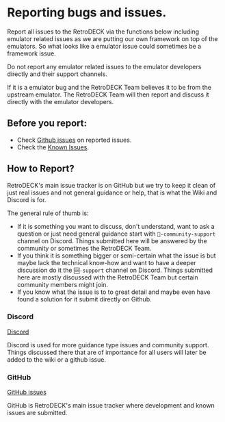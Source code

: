 # Reporting bugs and issues.

Report all issues to the RetroDECK via the functions below including emulator related issues as we are putting our own framework on top of the emulators. So what looks like a emulator issue could sometimes be a framework issue.

Do not report any emulator related issues to the emulator developers directly and their support channels.

If it is a emulator bug and the RetroDECK Team believes it to be from the upstream emulator.
The RetroDECK Team will then report and discuss it directly with the emulator developers.

## Before you report:
- Check [Github issues](https://github.com/XargonWan/RetroDECK/issues/) on reported issues.
- Check the [Known Issues](../wiki_bugs/known-issues.md).


## How to Report?

RetroDECK's main issue tracker is on GitHub but we try to keep it clean of just real issues and not general guidance or help, that is what the Wiki and Discord is for.

The general rule of thumb is:

- If it is something you want to discuss, don't understand, want to ask a question or just need general guidance start with `🤝-community-support` channel on Discord. Things submitted here will be answered by the community or sometimes the RetroDECK Team.
- If you think it is something bigger or semi-certain what the issue is but maybe lack the technical know-how and want to have a deeper discussion do it the `🆘-support` channel on Discord. Things submitted here are mostly discussed with the RetroDECK Team but certain community members might join.
- If you know what the issue is to to great detail and maybe even have found a solution for it submit directly on Github.

### Discord

[Discord](https://discord.gg/Dz3szYsP8g)

Discord is used for more guidance type issues and community support. Things discussed there that are of importance for all users will later be added to the wiki or a github issue.

### GitHub

[GitHub issues](https://github.com/XargonWan/RetroDECK/issues/)

GitHub is RetroDECK's main issue tracker where development and known issues are submitted.
